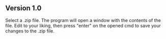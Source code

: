 <h2>Version 1.0</h2>
Select a .zip file. The program will open a window with the contents of the file. Edit to your liking, then press "enter" on the opened cmd to save your changes to the .zip file.